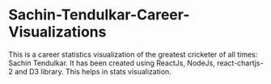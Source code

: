# Sachin-Tendulkar-Career-Visualizations
This is a career statistics visualization of the greatest cricketer of all times: Sachin Tendulkar. It has been created using ReactJs, NodeJs, react-chartjs-2 and D3 library.
This helps in stats visualization.